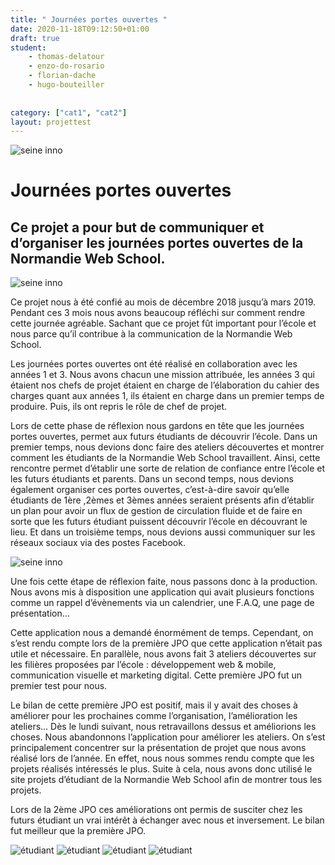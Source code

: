 ```yaml
---
title: " Journées portes ouvertes "
date: 2020-11-18T09:12:50+01:00
draft: true
student:
    - thomas-delatour
    - enzo-do-rosario
    - florian-dache
    - hugo-bouteiller
   
   
category: ["cat1", "cat2"]   
layout: projettest
---
```


![seine inno](/imagesprojets/Journées-portes-ouvertes/images/jpo01.png)

# Journées portes ouvertes
## Ce projet a pour but de communiquer et d’organiser les journées portes ouvertes de la Normandie Web School.

![seine inno](/imagesprojets/Journées-portes-ouvertes/images/jpo02.png)

Ce projet nous à été confié au mois de décembre 2018 jusqu’à mars 2019. Pendant ces 3 mois nous avons beaucoup réfléchi sur comment rendre cette journée agréable. Sachant que ce projet fût important pour l’école et nous parce qu’il contribue à la communication de la Normandie Web School.

Les journées portes ouvertes ont été réalisé en collaboration avec les années 1 et 3. Nous avons chacun une mission attribuée, les années 3 qui étaient nos chefs de projet étaient en charge de l’élaboration du cahier des charges quant aux années 1, ils étaient en charge dans un premier temps de produire. Puis, ils ont repris le rôle de chef de projet.

Lors de cette phase de réflexion nous gardons en tête que les journées portes ouvertes, permet aux futurs étudiants de découvrir l’école. Dans un premier temps, nous devions donc faire des ateliers découvertes et montrer comment les étudiants de la Normandie Web School travaillent. Ainsi, cette rencontre permet d’établir une sorte de relation de confiance entre l’école et les futurs étudiants et parents. Dans un second temps, nous devions également organiser ces portes ouvertes, c’est-à-dire savoir qu’elle étudiants de 1ère ,2èmes et 3èmes années seraient présents afin d’établir un plan pour avoir un flux de gestion de circulation fluide et de faire en sorte que les futurs étudiant puissent découvrir l’école en découvrant le lieu. Et dans un troisième temps, nous devions aussi communiquer sur les réseaux sociaux via des postes Facebook.

![seine inno](/imagesprojets/Journées-portes-ouvertes/images/jpo03.png)


Une fois cette étape de réflexion faite, nous passons donc à la production. Nous avons mis à disposition une application qui avait plusieurs fonctions comme un rappel d’évènements via un calendrier, une F.A.Q, une page de présentation…

Cette application nous a demandé énormément de temps. Cependant, on s’est rendu compte lors de la première JPO que cette application n’était pas utile et nécessaire. En parallèle, nous avons fait 3 ateliers découvertes sur les filières proposées par l’école : développement web & mobile, communication visuelle et marketing digital. Cette première JPO fut un premier test pour nous.

Le bilan de cette première JPO est positif, mais il y avait des choses à améliorer pour les prochaines comme l’organisation, l’amélioration les ateliers…
Dès le lundi suivant, nous retravaillons dessus et améliorions les choses. Nous abandonnons l’application pour améliorer les ateliers. On s’est principalement concentrer sur la présentation de projet que nous avons réalisé lors de l’année. En effet, nous nous sommes rendu compte que les projets réalisés intéressés le plus. Suite à cela, nous avons donc utilisé le site projets d’étudiant de la Normandie Web School afin de montrer tous les projets.

Lors de la 2ème JPO ces améliorations ont permis de susciter chez les futurs étudiant un vrai intérêt à échanger avec nous et inversement. Le bilan fut meilleur que la première JPO.

![étudiant](/imagesprojets/Journées-portes-ouvertes/participants/enzodorosariod.png)
![étudiant](/imagesprojets/Journées-portes-ouvertes/participants/florandachewd.png)
![étudiant](/imagesprojets/Journées-portes-ouvertes/participants/hugobouteillerd.png)
![étudiant](/imagesprojets/Journées-portes-ouvertes/participants/thomasdelatourm.png)